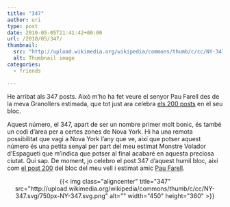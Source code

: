 ```yaml
---
title: "347"
author: uri
type: post
date: 2010-05-05T21:41:42+00:00
url: /2010/05/347/
thumbnail:
  src: "http://upload.wikimedia.org/wikipedia/commons/thumb/c/cc/NY-347.svg/750px-NY-347.svg.png"
  alt: Thumbnail image
categories:
  - friends

---
```

He arribat als 347 posts. Això m&#8217;ho ha fet veure el senyor Pau Farell des de la meva Granollers estimada, que tot just ara celebra [els 200 posts][1] en el seu bloc.

Aquest número, el 347, apart de ser un nombre primer molt bonic, és també un codi d&#8217;àrea per a certes zones de Nova York. Hi ha una remota possibilitat que vagi a Nova York l&#8217;any que ve, així que potser aquest número és una petita senyal per part del meu estimat Monstre Volador d&#8217;Espagueti que m&#8217;indica que potser al final acabaré en aquesta preciosa ciutat. Qui sap. De moment, jo celebro el post 347 d&#8217;aquest humil bloc, així com [el post 200][1] del bloc del meu vell i estimat amic [Pau Farell][2].

<p style="text-align: center;">
  {{< img class="aligncenter" title="347" src="http://upload.wikimedia.org/wikipedia/commons/thumb/c/cc/NY-347.svg/750px-NY-347.svg.png" alt="" width="450" height="360" >}}
</p>

 [1]: http://paufarell.blogspot.com/2010/04/no-tothom-arriba-als-200.html
 [2]: http://paufarell.blogspot.com/